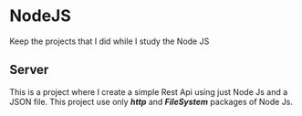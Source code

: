 # NodeJS
Keep the projects that I did while I study the Node JS

## Server 
This is a project where I create a simple Rest Api using just Node Js and a JSON file. This project use only ***http*** and ***FileSystem*** packages of Node Js.
